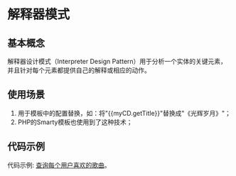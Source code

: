 # 解释器模式

## 基本概念

解释器设计模式（Interpreter Design Pattern）用于分析一个实体的关键元素，并且针对每个元素都提供自己的解释或相应的动作。


## 使用场景

1. 用于模板中的配置替换，如：将"{{myCD.getTitle}}"替换成"《光辉岁月》"；
2. PHP的Smarty模板也使用到了这种技术；


## 代码示例

代码示例: [查询每个用户喜欢的歌曲](https://github.com/mumingv/php/tree/master/books/my_php_design_patterns/chapter_10)。

